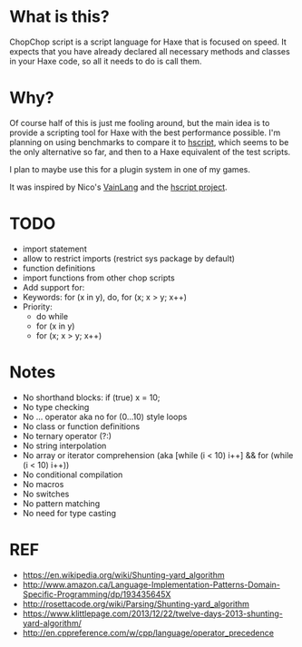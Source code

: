 # What is this?
ChopChop script is a script language for Haxe that
is focused on speed. It expects that you have already
declared all necessary methods and classes in your Haxe
code, so all it needs to do is call them.

# Why?
Of course half of this is just me fooling around, but the
main idea is to provide a scripting tool for Haxe with the
best performance possible. I'm planning on using benchmarks
to compare it to
[hscript](https://github.com/HaxeFoundation/hscript),
which seems to be the only alternative so far, and then
to a Haxe equivalent of the test scripts.

I plan to maybe use this for a plugin system in one of
my games.

It was inspired by Nico's
[VainLang](http://nicom1.github.io/interpreter/)
and the [hscript project](https://github.com/HaxeFoundation/hscript).

# TODO
* import statement
* allow to restrict imports (restrict sys package by default)
* function definitions
* import functions from other chop scripts
* Add support for:
 * Keywords: for (x in y), do, for (x; x > y; x++)
 * Priority:
	* do while
	* for (x in y)
	* for (x; x > y; x++)

# Notes
* No shorthand blocks: if (true) x = 10;
* No type checking
* No ... operator aka no for (0...10) style loops
* No class or function definitions
* No ternary operator (?:)
* No string interpolation
* No array or iterator comprehension (aka [while (i < 10) i++] && for (while (i < 10) i++))
* No conditional compilation
* No macros
* No switches
* No pattern matching
* No need for type casting

# REF
* https://en.wikipedia.org/wiki/Shunting-yard_algorithm
* http://www.amazon.ca/Language-Implementation-Patterns-Domain-Specific-Programming/dp/193435645X
* http://rosettacode.org/wiki/Parsing/Shunting-yard_algorithm
* https://www.klittlepage.com/2013/12/22/twelve-days-2013-shunting-yard-algorithm/
* http://en.cppreference.com/w/cpp/language/operator_precedence
